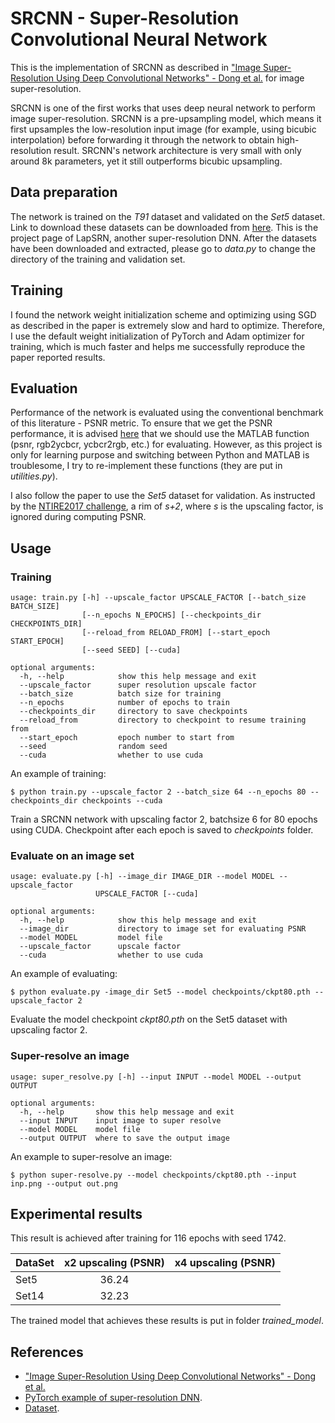 # SRCNN - Super-Resolution Convolutional Neural Network
This is the implementation of SRCNN as described in ["Image Super-Resolution Using Deep Convolutional Networks" - Dong et al.](https://arxiv.org/pdf/1501.00092.pdf) for image super-resolution.

SRCNN is one of the first works that uses deep neural network to perform image super-resolution. SRCNN is a pre-upsampling model, which means it first upsamples the low-resolution input image (for example, using bicubic interpolation) before forwarding it through the network to obtain high-resolution result. SRCNN's network architecture is very small with only around 8k parameters, yet it still outperforms bicubic upsampling.

## Data preparation
The network is trained on the *T91* dataset and validated on the *Set5* dataset. Link to download these datasets can be downloaded from [here](http://vllab.ucmerced.edu/wlai24/LapSRN). This is the project page of LapSRN, another super-resolution DNN. After the datasets have been downloaded and extracted, please go to *data.py* to change the directory of the training and validation set.

## Training
I found the network weight initialization scheme and optimizing using SGD as described in the paper is extremely slow and hard to optimize. Therefore, I use the default weight initialization of PyTorch and Adam optimizer for training, which is much faster and helps me successfully reproduce the paper reported results.

## Evaluation
Performance of the network is evaluated using the conventional benchmark of this literature - PSNR metric. To ensure that we get the PSNR performance, it is advised [here](https://github.com/twtygqyy/pytorch-LapSRN) that we should use the MATLAB function (psnr, rgb2ycbcr, ycbcr2rgb, etc.) for evaluating. However, as this project is only for learning purpose and switching between Python and MATLAB is troublesome, I try to re-implement these functions (they are put in *utilities.py*).

I also follow the paper to use the *Set5* dataset for validation. As instructed by the [NTIRE2017 challenge](http://www.vision.ee.ethz.ch/~timofter/publications/Timofte-CVPRW-2017.pdf), a rim of *s+2*, where *s* is the upscaling factor, is ignored during computing PSNR.

## Usage
### Training
```
usage: train.py [-h] --upscale_factor UPSCALE_FACTOR [--batch_size BATCH_SIZE]
                [--n_epochs N_EPOCHS] [--checkpoints_dir CHECKPOINTS_DIR]
                [--reload_from RELOAD_FROM] [--start_epoch START_EPOCH]
                [--seed SEED] [--cuda]

optional arguments:
  -h, --help            show this help message and exit
  --upscale_factor      super resolution upscale factor
  --batch_size          batch size for training
  --n_epochs            number of epochs to train
  --checkpoints_dir     directory to save checkpoints
  --reload_from         directory to checkpoint to resume training from
  --start_epoch         epoch number to start from
  --seed                random seed
  --cuda                whether to use cuda
```
An example of training:
```
$ python train.py --upscale_factor 2 --batch_size 64 --n_epochs 80 --checkpoints_dir checkpoints --cuda
```
Train a SRCNN network with upscaling factor 2, batchsize 6 for 80 epochs using CUDA. Checkpoint after each epoch is saved to *checkpoints* folder.

### Evaluate on an image set
```
usage: evaluate.py [-h] --image_dir IMAGE_DIR --model MODEL --upscale_factor
                   UPSCALE_FACTOR [--cuda]

optional arguments:
  -h, --help            show this help message and exit
  --image_dir           directory to image set for evaluating PSNR
  --model MODEL         model file
  --upscale_factor      upscale factor
  --cuda                whether to use cuda
```
An example of evaluating:
```
$ python evaluate.py -image_dir Set5 --model checkpoints/ckpt80.pth --upscale_factor 2
```
Evaluate the model checkpoint *ckpt80.pth* on the Set5 dataset with upscaling factor 2.

### Super-resolve an image
```
usage: super_resolve.py [-h] --input INPUT --model MODEL --output OUTPUT

optional arguments:
  -h, --help       show this help message and exit
  --input INPUT    input image to super resolve
  --model MODEL    model file
  --output OUTPUT  where to save the output image
```
An example to super-resolve an image:
```
$ python super-resolve.py --model checkpoints/ckpt80.pth --input inp.png --output out.png
```

## Experimental results
This result is achieved after training for 116 epochs with seed 1742.

| DataSet       | x2 upscaling (PSNR) | x4 upscaling (PSNR) |
| ------------- |:-------------------:| -------------------:|
| Set5          | 36.24               |                     |
| Set14         | 32.23               |                     |

The trained model that achieves these results is put in folder *trained_model*.

## References
* ["Image Super-Resolution Using Deep Convolutional Networks" - Dong et al.](https://arxiv.org/pdf/1501.00092.pdf)
* [PyTorch example of super-resolution DNN](https://github.com/pytorch/examples/tree/master/super_resolution).
* [Dataset](http://vllab.ucmerced.edu/wlai24/LapSRN).